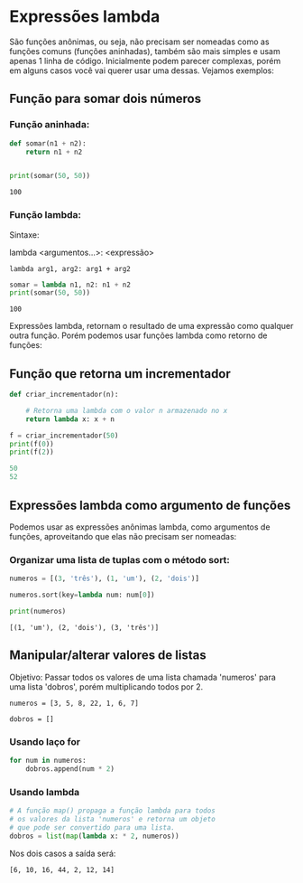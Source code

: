 # Expressões lambda

São funções anônimas, ou seja, não precisam ser nomeadas como as funções comuns (funções aninhadas), também são mais simples e usam apenas 1 linha de código. Inicialmente podem parecer complexas, porém em alguns casos você vai querer usar uma dessas. Vejamos exemplos:


## Função para somar dois números

### Função aninhada:
```python
def somar(n1 + n2):
    return n1 + n2


print(somar(50, 50))
```

```
100
```

### Função lambda:
Sintaxe: 

lambda <argumentos...\>: <expressão>

```lambda arg1, arg2: arg1 + arg2```

```python
somar = lambda n1, n2: n1 + n2
print(somar(50, 50))
```

```
100
```

Expressões lambda, retornam o resultado de uma expressão como qualquer outra função. Porém podemos usar funções lambda como retorno de funções:


## Função que retorna um incrementador

```python
def criar_incrementador(n):

    # Retorna uma lambda com o valor n armazenado no x
    return lambda x: x + n
```

```python
f = criar_incrementador(50)
print(f(0))
print(f(2))
```

```python
50
52
```


## Expressões lambda como argumento de funções
Podemos usar as expressões anônimas lambda, como argumentos de funções, aproveitando que elas não precisam ser nomeadas:

### Organizar uma lista de tuplas com o método sort:
```python
numeros = [(3, 'três'), (1, 'um'), (2, 'dois')]

numeros.sort(key=lambda num: num[0])

print(numeros)
```

```
[(1, 'um'), (2, 'dois'), (3, 'três')]
```

## Manipular/alterar valores de listas
Objetivo: Passar todos os valores de uma lista chamada 'numeros' para uma lista 'dobros', porém multiplicando todos por 2.

```numeros = [3, 5, 8, 22, 1, 6, 7]```

```dobros = []```

### Usando laço **for**
```python
for num in numeros:
    dobros.append(num * 2)
```

### Usando lambda
```python
# A função map() propaga a função lambda para todos 
# os valores da lista 'numeros' e retorna um objeto 
# que pode ser convertido para uma lista.
dobros = list(map(lambda x: * 2, numeros))
```

Nos dois casos a saída será:
```
[6, 10, 16, 44, 2, 12, 14]
```
